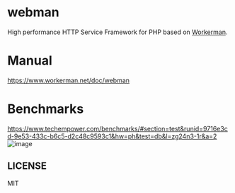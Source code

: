 # webman
High performance HTTP Service Framework for PHP based on [Workerman](https://github.com/walkor/workerman).

# Manual
https://www.workerman.net/doc/webman

# Benchmarks
https://www.techempower.com/benchmarks/#section=test&runid=9716e3cd-9e53-433c-b6c5-d2c48c9593c1&hw=ph&test=db&l=zg24n3-1r&a=2
![image](https://user-images.githubusercontent.com/6073368/96447814-120fc980-1245-11eb-938d-6ea408716c72.png)

## LICENSE
MIT
